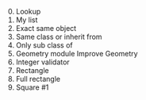 0. Lookup
1. My list
2. Exact same object
3. Same class or inherit from
4. Only sub class of
5. Geometry module
Improve Geometry
7. Integer validator
8. Rectangle
9. Full rectangle
10. Square #1
